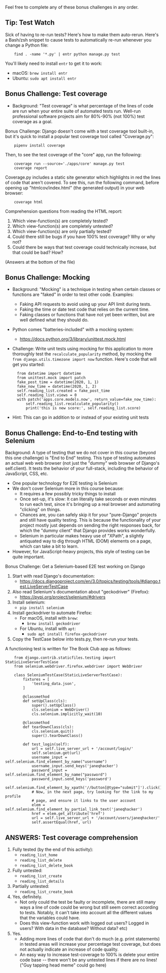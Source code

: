 Feel free to complete any of these bonus challenges in any order.


Tip: Test Watch
-------------------

Sick of having to re-run tests? Here's how to make them auto-rerun.  Here's a
Bash/zsh snippet to cause tests to automatically re-run whenever you change a
Python file:

        find . -name '*.py' | entr python manage.py test

You'll likely need to install `entr` to get it to work:

- macOS: `brew install entr`
- Ubuntu: `sudo apt install entr`





Bonus Challenge: Test coverage
-----------------------------------------------

- Background: "Test coverage" is what percentage of the lines of code are run
  when your entire suite of automated tests run. Well-run professional software
  projects aim for 80%-90% (not 100%) test coverage as a goal.

Bonus Challenge: Django doesn't come with a test coverage tool built-in, but
it's quick to install a popular test coverage tool called "Coverage.py":

        pipenv install coverage

Then, to see the test coverage of the "core" app, run the following:

        coverage run --source='./apps/core' manage.py test
        coverage report

Coverage.py includes a static site generator which highlights in red the lines
of code that aren't covered. To see this, run the following command, before
opening up "htmlcov/index.html" (the generated output) in your web browser:

        coverage html

Comprehension questions from reading the HTML report:

1. Which view-function(s) are completely tested?
2. Which view-function(s) are completely untested?
3. Which view-function(s) are only partially tested?
4. Could there still be bugs if you have 100% test coverage? Why or why not?
5. Could there be ways that test coverage could technically increase, but that
could be bad? How?

(Answers at the bottom of the file)



Bonus Challenge: Mocking
-----------------------------------------------

- Background: "Mocking" is a technique in testing when certain classes or
  functions are "faked" in order to test other code. Examples:
  - Faking API requests to avoid using up your API limit during tests.
  - Faking the time or date test code that relies on the current time.
  - Faking classes or functions that have not yet been written, but are well
    defined what they should do.

- Python comes "batteries-included" with a mocking system:
    - <https://docs.python.org/3/library/unittest.mock.html>


- Challenge: Write unit tests using mocking for this application to more
  thoroughly test the `recalculate_popularity` method, by mocking the
  `from django.utils.timezone import now` function. Here's code that will get
  you started:


        from datetime import datetime
        from unittest.mock import patch
        fake_post_time = datetime(2020, 1, 1)
        fake_now_time = datetime(2020, 1, 2)
        self.reading_list.created = fake_post_time
        self.reading_list.views = 0
        with patch('apps.core.models.now', return_value=fake_now_time):
            self.reading_list.recalculate_popularity()
            print('this is new score:', self.reading_list.score)

- Hint: This can go in addition to or instead of your existing unit tests



Bonus Challenge: End-to-End testing with Selenium
-------------------------------------------------

Background:  A type of testing that we do not cover in this course (beyond this
one challenge) is "End to End" testing. This type of testing automates an
actual web web browser (not just the "dummy" web browser of Django's
self.client). It tests the behavior of your full-stack, including the behavior
of JavaScript, CSS, etc.

- One popular technology for E2E testing is Selenium
- We don't cover Selenium more in this course because:
    - It requires a few possibly tricky things to install
    - Once set-up, it's slow: It can literally take seconds or even minutes to
      run each test, since it's bringing up a real browser and automating
      "clicking" on things.
    - Chances are, you can safely skip it for your "pure-Django" projects and
      still have quality testing. This is because the functionality of your
      project mostly just depends on sending the right responses back, for
      which the "dummy client" that Django provides works wonderfully.
    - Selenium in particular makes heavy use of "XPath", a slightly antiquated
      way to dig through HTML (DOM) elements on a page, which can take a bit to
      learn.
- However, for JavaScript-heavy projects, this style of testing can be quite
  important.

Bonus Challenge: Get a Selenium-based E2E test working on Django

1. Start with read Django's documentation:
    - <https://docs.djangoproject.com/en/3.0/topics/testing/tools/#django.test.LiveServerTestCase>
2. Also read Selenium's documentation about "geckodriver" (Firefox):
    - <https://pypi.org/project/selenium/#drivers>
3. Install selenium:
    - `pip install selenium`
4. Install geckodriver to automate Firefox:
    - For macOS, install with `brew`:
        - `brew install geckodriver`
    - For Ubuntu, install with `apt`:
        - `sudo apt install firefox-geckodriver`
5. Copy the TestCase below into tests.py, then re-run your tests.

A functioning test is written for The Book Club app as follows:

        from django.contrib.staticfiles.testing import StaticLiveServerTestCase
        from selenium.webdriver.firefox.webdriver import WebDriver

        class SeleniumTestCase(StaticLiveServerTestCase):
            fixtures = [
                'testing_data.json',
            ]

            @classmethod
            def setUpClass(cls):
                super().setUpClass()
                cls.selenium = WebDriver()
                cls.selenium.implicitly_wait(10)

            @classmethod
            def tearDownClass(cls):
                cls.selenium.quit()
                super().tearDownClass()

            def test_login(self):
                url = self.live_server_url + '/account/login/'
                self.selenium.get(url)
                username_input = self.selenium.find_element_by_name("username")
                username_input.send_keys('janeqhacker')
                password_input = self.selenium.find_element_by_name("password")
                password_input.send_keys('password')
                self.selenium.find_element_by_xpath('//button[@type="submit"]').click()
                # Now, in the next page, try looking for the link to my profile
                # page, and ensure it links to the user account
                elem = self.selenium.find_element_by_partial_link_text('janeqhacker')
                href = elem.get_attribute('href')
                url = self.live_server_url + '/account/users/janeqhacker/'
                self.assertEqual(href, url)








ANSWERS: Test coverage comprehension
------------------------------------------------------

1. Fully tested (by the end of this activity):
    - `reading_list_home`
    - `reading_list_delete`
    - `reading_list_delete_book`
2. Fully untested:
    - `reading_list_create`
    - `reading_list_details`
3. Partially untested:
    - `reading_list_create_book`
4. Yes, definitely.
    - Not only could the test be faulty or incomplete, there are still many
      ways a line of code could be wrong but still seem correct according to
      tests. Notably, it can't take into account all the different values that
      the variables could have.
    - Does this view-function work with logged out users? Logged in users?
      With data in the database? Without data? etc)
5. Yes.
    - Adding more lines of code that don't do much (e.g. print statements) in
      tested areas will increase your percentage test coverage, but does not
      actually indicate an increase of code quality.
    - An easy way to increase test-coverage to 100% is delete your entire code
      base -- there won't be any untested lines if there are no lines! ("Guy
      tapping head meme" could go here)

